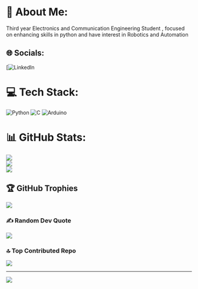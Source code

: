 # 💫 About Me:
Third year Electronics and Communication Engineering Student , focused on enhancing skills in python and have interest in Robotics and Automation


## 🌐 Socials:
[![LinkedIn](https://www.linkedin.com/in/sakshi-hiremath-aa6554319?utm_source=share&utm_campaign=share_via&utm_content=profile&utm_medium=android_app)

# 💻 Tech Stack:
![Python](https://img.shields.io/badge/python-3670A0?style=for-the-badge&logo=python&logoColor=ffdd54) ![C](https://img.shields.io/badge/c-%2300599C.svg?style=for-the-badge&logo=c&logoColor=white) ![Arduino](https://img.shields.io/badge/-Arduino-00979D?style=for-the-badge&logo=Arduino&logoColor=white)
# 📊 GitHub Stats:
![](https://github-readme-stats.vercel.app/api?username=Sakshi-web-cmd&theme=radical&hide_border=false&include_all_commits=false&count_private=false)<br/>
![](https://github-readme-streak-stats.herokuapp.com/?user=Sakshi-web-cmd&theme=radical&hide_border=false)<br/>
![](https://github-readme-stats.vercel.app/api/top-langs/?username=Sakshi-web-cmd&theme=radical&hide_border=false&include_all_commits=false&count_private=false&layout=compact)

## 🏆 GitHub Trophies
![](https://github-profile-trophy.vercel.app/?username=Sakshi-web-cmd&theme=radical&no-frame=false&no-bg=false&margin-w=4)

### ✍️ Random Dev Quote
![](https://quotes-github-readme.vercel.app/api?type=horizontal&theme=radical)

### 🔝 Top Contributed Repo
![](https://github-contributor-stats.vercel.app/api?username=Sakshi-web-cmd&limit=5&theme=dark&combine_all_yearly_contributions=true)

---
[![](https://visitcount.itsvg.in/api?id=Sakshi-web-cmd&icon=0&color=0)](https://visitcount.itsvg.in)

<!-- Proudly created with GPRM ( https://gprm.itsvg.in ) -->
